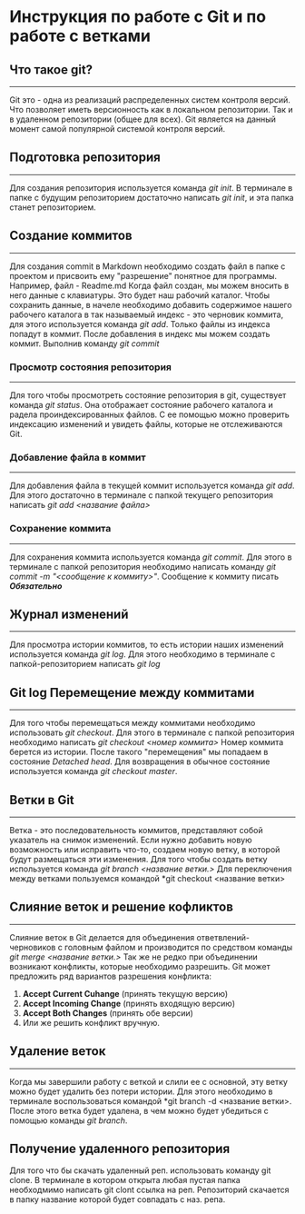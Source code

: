 # Инструкция по работе с Git и по работе с ветками

## Что такое git?
---
Git это - одна из реализаций распределенных систем контроля версий. Что позволяет иметь версионность как в локальном репозитории. Так и в удаленном репозитории (общее для всех). Git является на данный момент самой популярной системой контроля версий.
## Подготовка репозитория
--- 
Для создания репозитория используется команда *git init*. В терминале в папке с будущим репозиторием достаточно написать *git init*, и эта папка станет репозиторием.

## Создание коммитов
---
Для создания commit в Markdown необходимо создать файл в папке с проектом и присвоить ему "разрешение" понятное для программы. Например, файл - Readme.md
Когда файл создан, мы можем вносить в него данные с клавиатуры. Это будет наш рабочий каталог. Чтобы сохранить данные, в начеле необходимо добавить содержимое нашего рабочего каталога в так называемый индекс - это черновик коммита, для этого используется команда *git add*. Только файлы из индекса попадут в коммит. После добавления в индекс мы можем создать коммит. Выполнив команду *git commit*


### Просмотр состояния репозитория
---
Для того чтобы просмотреть состояние репозитория в git, существует команда *git status*. Она отображает состояние рабочего каталога и радела проиндексированных файлов. С ее помощью можно проверить индексацию изменений и увидеть файлы, которые не отслеживаются Git.

### Добавление файла в коммит
---
Для добавления файла в текущей коммит используется команда *git add*. Для этого достаточно в терминале с папкой текущего репозитория написать *git add <название файла>*

### Сохранение коммита
---
Для сохранения коммита используется команда *git commit*. Для этого в терминале с папкой репозитория необходимо написать команду *git commit -m "<сообщение к коммиту>"*. Сообщение к коммиту писать ***Обязательно***

## Журнал изменений
---
Для просмотра истории коммитов, то есть истории наших изменений используется команда *git log*. Для этого необходимо в терминале с папкой-репозиторием написать *git log*


## Git log Перемещение между коммитами
---
Для того чтобы перемещаться между коммитами необходимо использовать *git checkout*. Для этого в терминале с папкой репозитория необходимо написать *git checkout <номер коммита>* Номер коммита берется из истории. После такого "перемещения" мы попадаем в состояние *Detached head*. Для возвращения в обычное состояние используется команда *git checkout master*.


## Ветки в Git
___
Ветка - это последовательность коммитов, представляют собой указатель на снимок изменений. Если нужно добавить новую возможность или исправить что-то, создаем новую ветку, в которой будут размещаться эти изменения. Для того чтобы создать ветку используется команда *git branch <название ветки.>* Для переключения между ветками пользуемся командой *git checkout <название ветки>

## Слияние веток и решение кофликтов
___
Слияние веток в Git делается для объединения ответвлений-черновиков с головным файлом и производится по средством команды *git merge <название ветки.>* Так же не редко при объединении возникают конфликты, которые необходимо разрешить. Git может предложить ряд вариантов разрешения конфликта:

1. **Accept Current Cuhange** (принять текущую версию)
2. **Accept Incoming Change** (принять входящую версию)
3. **Accept Both Changes** (принять обе версии)
4. Или же решить конфликт вручную.

## Удаление веток
---
Когда мы завершили работу с веткой и слили ее с основной, эту ветку можно будет удалить без потери истории. Для этого необходимо в терминале воспользоваться командой *git branch -d <название ветки>. После этого ветка будет удалена, в чем можно будет убедиться с помощью команды *git branch*.

## Получение удаленного репозитория
Для того что бы скачать удаленный реп. использовать команду git clone. В терминале в котором открыта любая пустая папка необходмимо написать git clont ссылка на реп. Репозиторий скачается в папку название которой будет совпадать с наз. репа.

##

##
